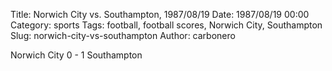 Title: Norwich City vs. Southampton, 1987/08/19
Date: 1987/08/19 00:00
Category: sports
Tags: football, football scores, Norwich City, Southampton
Slug: norwich-city-vs-southampton
Author: carbonero


Norwich City 0 - 1 Southampton
